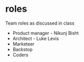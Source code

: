 # roles
Team roles as discussed in class

* Product manager - Nikunj Bisht
* Architect - Luke Levis
* Marketeer
* Backstop
* Coders
